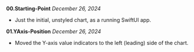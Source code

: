 **00.Starting-Point** *December 26, 2024*

- Just the initial, unstyled chart, as a running SwiftUI app.

**01.YAxis-Position** *December 26, 2024*

- Moved the Y-axis value indicators to the left (leading) side of the chart.